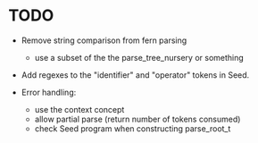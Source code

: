 # TODO

* Remove string comparison from fern parsing
    * use a subset of the the parse_tree_nursery or something

* Add regexes to the "identifier" and "operator" tokens in Seed.

* Error handling:
    * use the context concept
    * allow partial parse (return number of tokens consumed)
    * check Seed program when constructing parse_root_t
